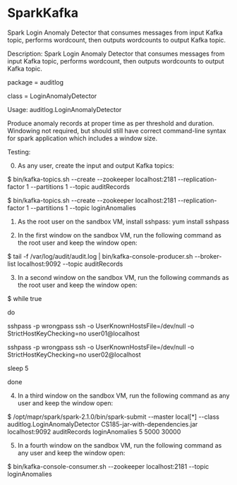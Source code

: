 # SparkKafka
Spark Login Anomaly Detector that consumes messages from input Kafka topic, performs wordcount, then outputs wordcounts to output Kafka topic.

Description: Spark Login Anomaly Detector that consumes messages from input Kafka topic, performs wordcount, then outputs wordcounts to output Kafka topic.


package = auditlog

class = LoginAnomalyDetector

Usage: auditlog.LoginAnomalyDetector <broker> <in-topic> <out-topic> <number-of-failed-login-attempts> <interval-in-ms> <window-size-in-ms>

Produce anomaly records at proper time as per threshold and duration. Windowing not required, but should still have correct command-line syntax for spark application which includes a window size.



Testing:

0. As any user, create the input and output Kafka topics:

$ bin/kafka-topics.sh --create --zookeeper localhost:2181 --replication-factor 1 --partitions 1 --topic auditRecords 

$ bin/kafka-topics.sh --create --zookeeper localhost:2181 --replication-factor 1 --partitions 1 --topic loginAnomalies

1. As the root user on the sandbox VM, install sshpass: 
yum install sshpass

2. In the first window on the sandbox VM, run the following command as the root user and keep the window open:

$ tail -f /var/log/audit/audit.log | bin/kafka-console-producer.sh --broker-list localhost:9092 --topic auditRecords

3. In a second window on the sandbox VM, run the following commands as the root user and keep the window open:

$ while true

do

   sshpass -p wrongpass ssh -o UserKnownHostsFile=/dev/null -o StrictHostKeyChecking=no  user01@localhost
   
   sshpass -p wrongpass ssh -o UserKnownHostsFile=/dev/null -o StrictHostKeyChecking=no  user02@localhost 
   
   sleep 5

done

4. In a third window on the sandbox VM, run the following command as any user and keep the window open:

$ /opt/mapr/spark/spark-2.1.0/bin/spark-submit --master local[*] --class auditlog.LoginAnomalyDetector CS185-jar-with-dependencies.jar localhost:9092 auditRecords loginAnomalies 5 5000 30000      

5. In a fourth window on the sandbox VM, run the following command as any user and keep the window open:

$ bin/kafka-console-consumer.sh --zookeeper localhost:2181 --topic loginAnomalies 
